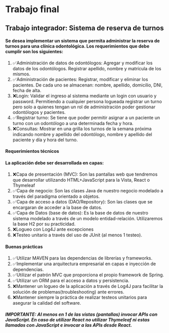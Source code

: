 # Trabajo final

## Trabajo integrador: Sistema de reserva de turnos
	
#### **Se desea implementar un sistema que permita administrar la reserva de turnos para una clínica odontológica. Los requerimientos que debe cumplir son los siguientes:**

1. ✅Administración de datos de odontólogos: Agregar y modificar los datos de los odontólogos. Registrar apellido, nombre y matrícula de los mismos.
2. ✅Administración de pacientes: Registrar, modificar y eliminar los pacientes. De cada uno se almacenan: nombre, apellido, domicilio, DNI, fecha de alta.
3. ❌Login: Validar el ingreso al sistema mediante un login con usuario y password. Permitiendo a cualquier persona logueada registrar un turno pero solo a quienes tengan un rol de administración poder gestionar odontólogos y pacientes.
4. ✅Registrar turno: Se tiene que poder permitir asignar a un paciente un turno con un odontólogo a una determinada fecha y hora. 
5. ❌Consultas: Mostrar en una grilla los turnos de la semana próxima indicando nombre y apellido del odontólogo, nombre y apellido del paciente y día y hora del turno.

#### **Requerimientos técnicos**
#### **La aplicación debe ser desarrollada en capas:**
1. ❌Capa de presentación (MVC): Son las pantallas web que tendremos que desarrollar utilizando HTML+JavaScript para la Vista, React o Thymeleaf
2. ✅Capa de negocio: Son las clases Java de nuestro negocio modelado a través del paradigma orientado a objetos.
3. ✅Capa de acceso a datos (DAO/Repository): Son las clases que se encargaran de acceder a la base de datos.
4. ✅Capa de Datos (base de datos): Es la base de datos de nuestro sistema modelado a través de un modelo entidad-relación. Utilizaremos la base H2 por su practicidad. 
5. ❌Logueo con Log4J ante excepciones
6. ❌Testeo unitario a través del uso de JUnit (al menos 1 testeo).

#### **Buenas prácticas**
1. ✅Utilizar MAVEN para las dependencias de librerías y frameworks.
2. ✅Implementar una arquitectura empresarial en capas e inyección de dependencias.
3. ✅Utilizar el patrón MVC que proporciona el propio framework de Spring.
4. ✅Utilizar un ORM para el acceso a datos y persistencia.
5. ❌Mantener un logueo de la aplicación a través de Log4J para facilitar la solución de problemas(troubleshooting) ante errores.
6. ❌Mantener siempre la práctica de realizar testeos unitarios para asegurar la calidad del software. 



##### IMPORTANTE: Al menos en 1 de las vistas (pantallas) invocar APIs con JavaScript. En caso de utilizar React no utilizar Thymeleaf ni estas llamadas con JavaScript e invocar a las APIs desde React.
